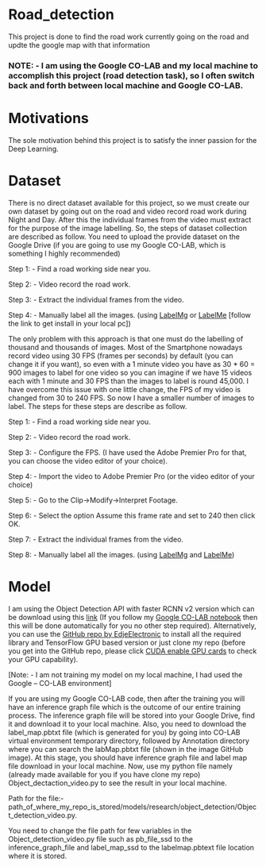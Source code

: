 # Road_detection
This project is done to find the road work currently going on the road and updte the google map with that information
### NOTE: - I am using the Google CO-LAB and my local machine to accomplish this project (road detection task), so I often switch back and forth between local machine and Google CO-LAB.
# Motivations
The sole motivation behind this project is to satisfy the inner passion for the Deep Learning.
# Dataset
There is no direct dataset available for this project, so we must create our own dataset by going out on the road and video record road work during Night and Day. After this the individual frames from the video must extract for the purpose of the image labelling. So, the steps of dataset collection are described as follow. You need to upload the provide dataset on the Google Drive (if you are going to use my Google CO-LAB, which is something I highly recommended)

Step 1: - Find a road working side near you.

Step 2: - Video record the road work.

Step 3: - Extract the individual frames from the video.

Step 4: - Manually label all the images. (using [LabelMg](https://github.com/tzutalin/labelImg) or [LabelMe](http://labelme.csail.mit.edu/Release3.0/) [follow the link to get install in your local pc])

The only problem with this approach is that one must do the labelling of thousand and thousands of images. Most of the Smartphone nowadays record video using 30 FPS (frames per seconds) by default (you can change it if you want), so even with a 1 minute video you have as 30 * 60 = 900 images to label for one video so you can imagine if we have 15 videos each with 1 minute and 30 FPS than the images to label is round 45,000.  I have overcome this issue with one little change, the FPS of my video is changed from 30 to 240 FPS. So now I have a smaller number of images to label. The steps for these steps are describe as follow.

Step 1: - Find a road working side near you.

Step 2: - Video record the road work.

Step 3: - Configure the FPS. (I have used the Adobe Premier Pro for that, you can choose the video editor of your choice).

Step 4: - Import the video to Adobe Premier Pro (or the video editor of your choice)

Step 5: - Go to the Clip->Modify->Interpret Footage.

Step 6: - Select the option Assume this frame rate and set to 240 then click OK.

Step 7:  - Extract the individual frames from the video.

Step 8: - Manually label all the images. (using [LabelMg](https://github.com/tzutalin/labelImg) and [LabelMe](http://labelme.csail.mit.edu/Release3.0/))

# Model
I am using the Object Detection API with faster RCNN v2 version which can be download using this [link](https://github.com/tensorflow/models) (If you follow my [Google CO-LAB notebook](../blob/master/RCNN_road_detection) then this will be done automatically for you no other step required). Alternatively, you can use the [GitHub repo by EdjeElectronic](https://github.com/EdjeElectronics/TensorFlow-Object-Detection-API-Tutorial-Train-Multiple-Objects-Windows-10) to install all the required library and TensorFlow GPU based version or just clone my repo  (before you get into the GitHub repo, please click [CUDA enable GPU cards](https://developer.nvidia.com/cuda-gpus) to check your GPU capability).

[Note: - I am not training my model on my local machine, I had used the Google – CO-LAB environment] 

If you are using my Google CO-LAB code, then after the training you will have an inference graph file which is the outcome of our entire training process. The inference graph file will be stored into your Google Drive, find it and download it to your local machine. Also, you need to download the label_map.pbtxt file (which is generated for you) by going into CO-LAB virtual environment temporary directory, followed by Annotation directory where you can search the labMap.pbtxt file (shown in the image GitHub image).
At this stage, you should have inference graph file and label map file download in your local machine.
Now, use my python file namely (already made available for you if you have clone my repo) Object_dectaction_video.py to see the result in your local machine. 

Path for the file:- path_of_where_my_repo_is_stored/models/research/object_detection/Object_detection_video.py. 

You need to change the file path for few variables in the Object_detection_video.py file such as pb_file_ssd to the inference_graph_file and label_map_ssd to the labelmap.pbtext file location where it is stored.

